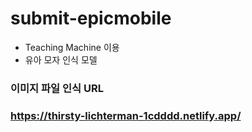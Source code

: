 # submit-epicmobile

- Teaching Machine 이용
- 유아 모자 인식 모델

### 이미지 파일 인식 URL
### https://thirsty-lichterman-1cdddd.netlify.app/
